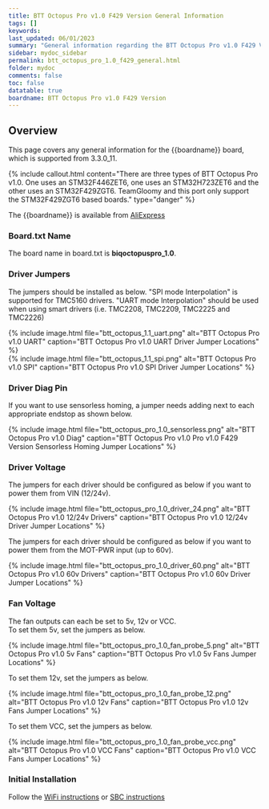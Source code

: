 ```yaml
---
title: BTT Octopus Pro v1.0 F429 Version General Information
tags: []
keywords: 
last_updated: 06/01/2023
summary: "General information regarding the BTT Octopus Pro v1.0 F429 Version"
sidebar: mydoc_sidebar
permalink: btt_octopus_pro_1.0_f429_general.html
folder: mydoc
comments: false
toc: false
datatable: true
boardname: BTT Octopus Pro v1.0 F429 Version
---
```


## Overview

This page covers any general information for the {{boardname}} board, which is supported from 3.3.0_11.

{% include callout.html content="There are three types of BTT Octopus Pro v1.0. One uses an STM32F446ZET6, one uses an STM32H723ZET6 and the other uses an STM32F429ZGT6. TeamGloomy and this port only support the STM32F429ZGT6 based boards." type="danger" %}  

The {{boardname}} is available from [AliExpress](https://s.click.aliexpress.com/e/_DChR9MN)

### Board.txt Name

The board name in board.txt is **biqoctopuspro_1.0**.

### Driver Jumpers

The jumpers should be installed as below. "SPI mode Interpolation" is supported for TMC5160 drivers. "UART mode Interpolation" should be used when using smart drivers (i.e. TMC2208, TMC2209, TMC2225 and TMC2226)

{% include image.html file="btt_octopus_1.1_uart.png" alt="BTT Octopus Pro v1.0 UART" caption="BTT Octopus Pro v1.0 UART Driver Jumper Locations" %}  
{% include image.html file="btt_octopus_1.1_spi.png" alt="BTT Octopus Pro v1.0 SPI" caption="BTT Octopus Pro v1.0 SPI Driver Jumper Locations" %}  

### Driver Diag Pin

If you want to use sensorless homing, a jumper needs adding next to each appropriate endstop as shown below.

{% include image.html file="btt_octopus_pro_1.0_sensorless.png" alt="BTT Octopus Pro v1.0 Diag" caption="BTT Octopus Pro v1.0 Pro v1.0 F429 Version Sensorless Homing Jumper Locations" %}

### Driver Voltage

The jumpers for each driver should be configured as below if you want to power them from VIN (12/24v).  

{% include image.html file="btt_octopus_pro_1.0_driver_24.png" alt="BTT Octopus Pro v1.0 12/24v Drivers" caption="BTT Octopus Pro v1.0 12/24v Driver Jumper Locations" %}  

The jumpers for each driver should be configured as below if you want to power them from the MOT-PWR input (up to 60v).  

{% include image.html file="btt_octopus_pro_1.0_driver_60.png" alt="BTT Octopus Pro v1.0 60v Drivers" caption="BTT Octopus Pro v1.0 60v Driver Jumper Locations" %}  

### Fan Voltage

The fan outputs can each be set to 5v, 12v or VCC.  
To set them 5v, set the jumpers as below.  

{% include image.html file="btt_octopus_pro_1.0_fan_probe_5.png" alt="BTT Octopus Pro v1.0 5v Fans" caption="BTT Octopus Pro v1.0 5v Fans Jumper Locations" %}  

To set them 12v, set the jumpers as below.  

{% include image.html file="btt_octopus_pro_1.0_fan_probe_12.png" alt="BTT Octopus Pro v1.0 12v Fans" caption="BTT Octopus Pro v1.0 12v Fans Jumper Locations" %}  

To set them VCC, set the jumpers as below.  

{% include image.html file="btt_octopus_pro_1.0_fan_probe_vcc.png" alt="BTT Octopus Pro v1.0 VCC Fans" caption="BTT Octopus Pro v1.0 VCC Fans Jumper Locations" %}  

### Initial Installation

Follow the [WiFi instructions](btt_octopus_1.1_f429_connected_wifi_8266.html) or [SBC instructions](btt_octopus_1.1_f429_connected_sbc.html)
